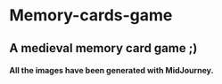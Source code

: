# Memory-cards-game
## A medieval memory card game ;)
#### All the images have been generated with MidJourney.
